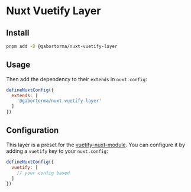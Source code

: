 # Nuxt Vuetify Layer

## Install

```bash
pnpm add -D @gabortorma/nuxt-vuetify-layer
```

## Usage

Then add the dependency to their `extends` in `nuxt.config`:

```js
defineNuxtConfig({
  extends: [
    '@gabortorma/nuxt-vuetify-layer'
  ]
})
```

## Configuration

This layer is a preset for the [vuetify-nuxt-module](https://nuxt.com/modules/vuetify-nuxt-module). You can configure it by adding a `vuetify` key to your `nuxt.config`:

```js
defineNuxtConfig({
  vuetify: [
    // your config based
  ]
})
```
